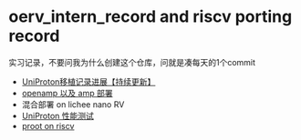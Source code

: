 # oerv_intern_record and riscv porting record
实习记录，不要问我为什么创建这个仓库，问就是凑每天的1个commit

- [UniProton移植记录进展【持续更新】](UniProton.md)
- [openamp 以及 amp 部署](open_amp.md)
- 混合部署 on lichee nano RV   
- [UniProton 性能测试](UniProton_/_test_.md)
- [proot on riscv](./proot_riscv.md) 

